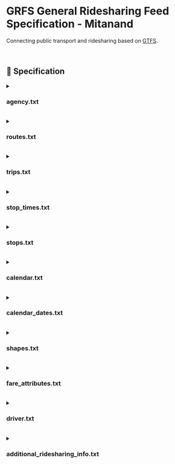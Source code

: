 # GRFS General Ridesharing Feed Specification - Mitanand
Connecting public transport and ridesharing based on [GTFS](https://gtfs.org).
<!--
## :rotating_light: ToDo 
- [ ] GTFS-RT zur Aktualisierung der Daten <br>
- [ ] Limit Beschreiben max. 256 Character etc.
- [ ] Links im Dokument setzen
- [ ] Ausgabe bei keiner Angabe im optionalen Feld - Default = none?
- [ ] Definition des Inputs von Anbietern / API-Key JSON/XML in welcher Form?
- [ ] Short Name rausnehmen ? Macht Sinn bei Buslinien X200 oder 135 etc.
- [ ] API-Key, Tokens, etc. Sicherheit?
- [ ] Integration via A) JSON/XML API-Key  B) rideshareapi/GTFS C) MFDZ Amarillo Github
- [ ] Zeichen an GTFS anlehnen
- [ ] Trip_url durch route_url ersetzten
- [ ] ID Semantik nicht zu hart angeben
- [ ] Stop_times - Haltestellen sehr nahe am Start und am Ziel -> nur als Einstieg bzw. Ausstieg definieren - Vermeidung von sehr kurzen Fahrten
- [ ] Teilstrecken Buchung bzw. Matching -> trip_id Bezug bei fare_attributes fehlerhaft wegen Teilstrecke. Preis pro Kilometer? Teilstreckung Berechnung funktioniert nur beim dem der das Matching macht -> Cent pro Kilometer / Schwierigkeit bei Vollautomatisierten Systemen bspw. BlaBlaCar
- [ ] 🟥 Pflichtfeld / 🟦 Optional
- [ ] Vollautomatisierte Systeme direkt über GTFS da Stops vorher definiert sind.
- [ ] profile_picture -> url
- [ ] rating muss ein float sein
- [ ] routes.txt und trips.txt Beziehung 1:1
- [ ] Shapes.txt welches Koordinatensystem wird verwendet - WGS 84?!
-->
<br>

## :minibus: Specification

<details>
<summary><h3>agency.txt</h3><br>
</summary>

File: **Required**

All **Optional** attributes as in [GTFS agency.txt](https://gtfs.org/schedule/reference/#agencytxt).

Primary key (`agency_id`)

|  Field Name | Type | Presence | Description |
|  ------ | ------ | ------ | ------ |
|  `agency_id` | Unique ID | **Required** | Identifies a transit brand which is often synonymous with a transit agency. Note that in some cases, such as when a single agency operates multiple separate services, agencies and brands are distinct. This document uses the term "agency" in place of "brand". A dataset may contain data from multiple agencies. |
|  `agency_name` | Text | **Required** | Full name of the transit agency. |
|  `agency_url` | URL | **Required** | URL of the transit agency. |
|  `agency_timezone` | Timezone | **Required** | Timezone where the transit agency is located. If multiple agencies are specified in the dataset, each must have the same `agency_timezone`. |

#### Example: agency.txt

```
agency_id,agency_name,agency_url,agency_timezone 
example,"EXAMPLE AG","https://www.example.com",Europe/Berlin
```
</details>


<details>
<summary><h3>routes.txt</h3><br>
</summary>
  

File: **Required**

All **Optional** attributes as in [GTFS routes.txt](https://gtfs.org/schedule/reference/#routestxt).

Primary key (`route_id`) - 1:1 Beziehung zwischen route_id und trip_id - Abweichung von GTFS.

|  Field Name | Type | Presence | Description |
|  ------ | ------ | ------ | ------ |
|  `route_id` | Unique ID | **Required** | Identifies a route. Prefixed with agency_id and ":" if multiple agencies are defined in agency.txt, e.g. "goflux:1234" |
|  `agency_id` | Foreign ID referencing `agency.agency_id` | **Required** | Agency for the specified route. |
|  `route_short_name` | Text | **Required** | Short name of a route departure_{city} -> {arrival_city}, e.g. Berlin - Munich. |
|  `route_long_name` | Text | **Required** | Full name of a route. This name is generally more descriptive than the `route_short_name` and often includes the route's destination or stop, {departure_address} - {arrival_address}, e.g. Alexanderplatz 7, 10178 Berlin - Marienplatz 8, 80331 Munich |
|  `route_type` | Enum | **Required** | 1551 | 1551 is the type supported by OpenTripPlanner |
|  `route_url` | URL | **Required** | URL of a web page about the particular route. Should be different from the `agency.agency_url` value, e.g. https://fahrgemeinschaft.de/?trip=322337 |

#### Example: routes.txt

```
route_id,agency_id,route_short_name,route_long_name, route_type,route_url
goflux:05558a29-7a0a-42fa-8162-501e3c7a024a_dfde43ae-7f38-4d6e-9951-bfd622e23c55,goflux,"Berlin - Munich","Alexanderplatz 7,10178 Berlin - Marienplatz 8, 80331 Munich",1551,https://goflux.de/?trip=322337
```
</details>


<details>
<summary><h3>trips.txt</h3><br>
</summary>

File: **Required**

All **Optional** attributes as in [GTFS trips.txt](https://gtfs.org/schedule/reference/#tripstxt).

Primary key (`trip_id`) - 1:1 Beziehung zwischen route_id und trip_id - Abweichung von GTFS.

|  Field Name | Type | Presence | Description |
|  ------ | ------ | ------ | ------ |
|  `route_id` | Foreign ID referencing `routes.route_id` | **Required** | Identifies a route. |
|  `service_id` | Foreign ID referencing `calendar.service_id` or `calendar_dates.service_id` | **Required** | Identifies a set of dates when service is available for one or more routes. |
|  `trip_id` | Unique ID | **Required** | Identifies a trip. |
|  `shape_id` | Foreign ID referencing `shapes.shape_id` | **Required** | Identifies a geospatial shape describing the vehicle travel path for a trip. |

#### Example: trips.txt

```
route_id,trip_id,service_id,shape_id 
goflux:05558a29-7a0a-42fa-8162-501e3c7a024a_dfde43ae-7f38-4d6e-9951-bfd622e23c55,"EXAMPLE AG","https://www.example.com",Europe/Berlin
```

</details>

<details>
<summary><h3>stop_times.txt</h3><br>
</summary>

File: **Required**

All **Optional** attributes as in [GTFS stop_times.txt](https://gtfs.org/schedule/reference/#stop_timestxt).

Primary key (`trip_id`, `stop_sequence`)

|  Field Name | Type | Presence | Description |
|  ------ | ------ | ------ | ------ |
|  `trip_id` | Foreign ID referencing `trips.trip_id` | **Required** | Identifies a trip.  |
|  `arrival_time` | Time | **Conditionally Required** | Arrival time at the stop (defined by `stop_times.stop_id`) for a specific trip (defined by `stop_times.trip_id`) in the time zone specified by `agency.agency_timezone`, not `stops.stop_timezone`. <br><br>If there are not separate times for arrival and departure at a stop, `arrival_time` and `departure_time` should be the same. <br><br>For times occurring after midnight on the service day, enter the time as a value greater than 24:00:00 in HH:MM:SS.<br><br> If exact arrival and departure times (`timepoint=1` or empty) are not available, estimated or interpolated arrival and departure times (`timepoint=0`) should be provided.<br><br>Conditionally Required:<br>- **Required** for the first and last stop in a trip (defined by `stop_times.stop_sequence`). <br>- **Required** for `timepoint=1`.<br>- Optional otherwise. |
|  `departure_time` | Time | **Conditionally Required** | Departure time from the stop (defined by `stop_times.stop_id`) for a specific trip (defined by `stop_times.trip_id`) in the time zone specified by `agency.agency_timezone`, not `stops.stop_timezone`.<br><br>If there are not separate times for arrival and departure at a stop, `arrival_time` and `departure_time` should be the same. <br><br>For times occurring after midnight on the service day, enter the time as a value greater than 24:00:00 in HH:MM:SS.<br><br> If exact arrival and departure times (`timepoint=1` or empty) are not available, estimated or interpolated arrival and departure times (`timepoint=0`) should be provided. | |
|  `stop_id` | Foreign ID referencing `stops.stop_id` | **Required** | Identifies the serviced stop. All stops serviced during a trip must have a record in [stop_times.txt](#stop_timestxt). Referenced locations must be stops/platforms, i.e. their `stops.location_type` value must be `0` or empty. A stop may be serviced multiple times in the same trip, and multiple trips and routes may service the same stop. |
|  `stop_sequence` | Non-negative integer | **Required** | Order of stops for a particular trip. The values must increase along the trip but do not need to be consecutive.<hr>*Example: The first location on the trip could have a `stop_sequence`=`1`, the second location on the trip could have a `stop_sequence`=`23`, the third location could have a `stop_sequence`=`40`, and so on.* |

#### Example: stop_times.txt

```
trip_id,departure_time,arrival_time,stop_id,stop_sequence
fg:1,15:45:06,15:45:06,de:08436:8049,2
```
</details>

<details>
<summary><h3>stops.txt</h3><br>
</summary>

File: **Required**

All **Optional** attributes as in [GTFS stops.txt](https://gtfs.org/schedule/reference/#stopstxt).

Primary key (`stop_id`)

|  Field Name | Type | Presence | Description |
| :-------------: | :-------------: | :-------------: | :-------------: |
|  `stop_id` | Unique ID | **Required** | Identifies a location: stop/platform, station, entrance/exit, generic node or boarding area (see `location_type`). <br><br>Multiple routes may use the same `stop_id`. |
|  `stop_name` | Text | **Required** | Name of the location, e.g. {street}, {house_nr}, {zip}, {city}. |
|  `stop_lat` | Latitude | **Required** | Latitude of the location. |
|  `stop_lon` | Longitude | **Required** | Longitude of the location. |

#### Example: stops.txt

```
stop_id,stop_lat,stop_lon,stop_name
mfdz:Ang001,53.11901,14.015776,Mitfahrbank Biesenbrow
```

</details>

<details>
<summary><h3>calendar.txt</h3><br>
</summary>

File: **Required**

**All** attributes as in [GTFS calendar.txt](https://gtfs.org/schedule/reference/#calendartxt).

Primary key (`service_id`)

| Field Name | Type | Presence | Notwendigkeit |
| :-------------: | :-------------: | :-------------: | :-------------: |
| `service_id` | Unique ID | **Required** | Identifies a set of dates when service is available for one or more routes. Each service_id value must be unique in a calendar.txt file. |
| `monday` | ENUM | **Required** |  Indicates whether the service operates on all Mondays in the date range specified by the start_date and end_date fields. Note that exceptions for particular dates may be listed in calendar_dates.txt. Valid options are:<br>1 - Service is available for all Mondays in the date range.<br>0 - Service is not available for Mondays in the date range. |
| `tuesday` | ENUM | **Required** | Functions in the same way as monday except applies to Tuesdays |
| `wednesday` | ENUM | **Required** | Functions in the same way as monday except applies to Tuesdays |
| `thursday` | ENUM | **Required** | Functions in the same way as monday except applies to Tuesdays |
| `friday` | ENUM | **Required** | Functions in the same way as monday except applies to Tuesdays |
| `saturday` | ENUM | **Required** | Functions in the same way as monday except applies to Tuesdays |
| `sunday` | ENUM | **Required** | Functions in the same way as monday except applies to Tuesdays |
| `start_date` | ENUM | **Required** | Start service day for the service interval.  |
| `end_date` | ENUM | **Required** | End service day for the service interval. This service day is included in the interval. |

#### Example: calendar.txt

```
service_id,monday,tuesday,wednesday,thursday,friday,saturday,sunday,start_date,end_date
fg:1,0,0,1,0,0,0,0,20220223,20220223
```
</details>

<details>
<summary><h3>calendar_dates.txt</h3><br>
</summary>

File: **Required**

**All** attributes as in [GTFS calendar_dates.txt](https://gtfs.org/schedule/reference/#calendar_datestxt).

Primary key (`service_id`,`date`)

| Field Name | Type | Presence | Notwendigkeit |
| :-------------: | :-------------: | :-------------: | :-------------: |
| `service_id` | Unique ID | **Required** | Identifies a set of dates when service is available for one or more routes. Each service_id value must be unique in a calendar.txt file. |
| `date` | Date | **Required** | Date when service exception occurs. |
| `exception_type` | ENUM | **Required** | Indicates whether service is available on the date specified in the date field. Valid options are:<br>1 - Service has been added for the specified date.<br>2 - Service has been removed for the specified date. |

#### Example: calendar_dates.txt

```
service_id,date,exception_type
fg:1,20220223,,
```
</details>

<details>
<summary><h3>shapes.txt</h3><br>
</summary>

File: **Required**

All **Optional** attributes as in [GTFS shapes.txt](https://gtfs.org/schedule/reference/#shapestxt).

Primary key (`shape_id`)

| Field Name | Type | Presence | Notwendigkeit |
| :-------------: | :-------------: | :-------------: | :-------------: |
| `shape_id` | ID | **Required** | Identifies a shape. |
| `shape_pt_lon` | Latitude | **Required** | Latitude of a shape point. Each record in shapes.txt represents a shape point used to define the shape. |
| `shape_pt_lat` | Longitude | **Required** | Longitude of a shape point. |
| `shape_pt_sequence` | Non-negative integer | **Required** | Sequence in which the shape points connect to form the shape. Values must increase along the trip but do not need to be consecutive.Example: If the shape "A_shp" has three points in its definition, the shapes.txt file might contain these records to define the shape: <br> shape_id,shape_pt_lat,shape_pt_lon,shape_pt_sequence <br> A_shp,37.61956,-122.48161,0 <br> A_shp,37.64430,-122.41070,6 <br> A_shp,37.65863,-122.30839,11 |

#### Example: shapes.txt

```
shape_id,shape_pt_lon,shape_pt_lat,shape_pt_sequence
1,9.595989,47.753088,1
```

</details>

<details>
<summary><h3>fare_attributes.txt</h3><br>
</summary>

File: Optional

All **Optional** attributes as in [GTFS fare_attributes.txt](https://gtfs.org/schedule/reference/#fare_attributestxt).

Primary key (`trip_id`)

| Field Name | Type | Presence | Notwendigkeit |
| :-------------: | :-------------: | :-------------: | :-------------: |
| `trip_id` | Unique ID | Optional | Identifies a trip. |
| `fare_id` | Unique ID | Optional | Identifies a fare class. |
| `price` | Non-negative float | Optional | Fare price, in the unit specified by currency_type. |
| `currency_type` | Currency code | Optional | Currency used to pay the fare.|
| `payment_method` | Enum | Optional | Gibt an, wann der Fahrpreis bezahlt werden muss. Gültige Optionen sind:<br> 0 - Fahrpreis wird an Bord bezahlt.<br> 1 - Der Fahrpreis muss vor dem Einsteigen bezahlt werden. |


#### Example: fare_attributes.txt

```
trip_id,fare_id,price,currency_type
e5cacd3-96de-4c40-9f4f-caf17b85619a,54asdasd8asd2asd,5.60,EUR
```

</details>

<details>
<summary><h3>driver.txt</h3><br>
</summary>

File: Optional

Extension of GRFS to the GTFS standard

Primary key (`trip_id`)

| Field Name | Type | Presence | Notwendigkeit |
| :-------------: | :-------------: | :-------------: | :-------------: |
| `trip_id` | Text | Optional | Identifies a trip. |
| `profile_picture` | URL | Optional | URL contains the profile picture |
| `driver_id` | Unique ID | Optional | Identifies a driver. |
| `rating` | ENUM | Optional | Rating of the driver from 1 to 5. <br> 0 no rating yet |


#### Example: driver.txt

```
trip_id,profile_picture,driver_id,rating
e5cacd3-96de-4c40-9f4f-caf17b85619a,"https://www.example.com",47753088,3,2
```
</details>

<details>
<summary><h3>additional_ridesharing_info.txt</h3><br>
</summary>

File: Optional

Extension of GRFS to the GTFS standard

Primary key (`trip_id`)

| Field Name | Type | Presence | Notwendigkeit |
| :-------------: | :-------------: | :-------------: | :-------------: |
| `trip_id` | Unique ID | **Required** | Identifies a trip. |
| `number_free_seats` | ENUM | **Required** |  Number of free seats |
| `same_gender` | ENUM | Optional | Trip only for same gender:<br>1: Yes<br>2: No |
| `luggage_size` | ENUM | Optional | Size of the luggage: <br>1: Small<br>2: medium <br>3: large|
| `animal_car` | ENUM | Optional | Animals in Car allowed:<br>1: Yes<br>2: No |
| `car_model` | Text | Optional | Car model |
| `car_brand` | Text | Optional | Car brand |
| `creation_date` | DATE | **Required** | Date when trip was create - YYYYMMDD HH:MM:SS |
| `smoking` | ENUM | Optional | Smoking allowed:<br>1: Yes<br>2: No  |
| `payment_method` | Text | Optional | Method of payment |


#### Example: additional_ridesharing_info.txt

```
trip_id,number_free_seats,same_gender,luggage_size,animal_car,car_model,car_brand,creation_date,smoking,payment_method
e5cacd3-96de-4c40-9f4f-caf17b85619a,2,false,small,false,Golf,VW,20230820 12:10:10,false,PayPal
```
</details>
<!--
## :hammer: inbound rideshareapi

### How to participate as a ridesharing provider?

<br>
<br>

![Alt Test](https://github.com/mitanand/rideshareapi/blob/4f4db82f9dd5d677ef3dd926dbc86237c6d5e45a/rideshareapi_how_to_participate.png)

<br>

<details>
<summary><h3>JSON/XML via API-KEY (Picutre version A)</h3> </summary>
</details>

<details>
<summary><h3>rideshareapi via ridesharing provider (Picutre version B)</h3> </summary>
</details>

<details>
<summary><h3>MFDZ Amarillo (Picutre version A)</h3> </summary>
</details>
-->



  
